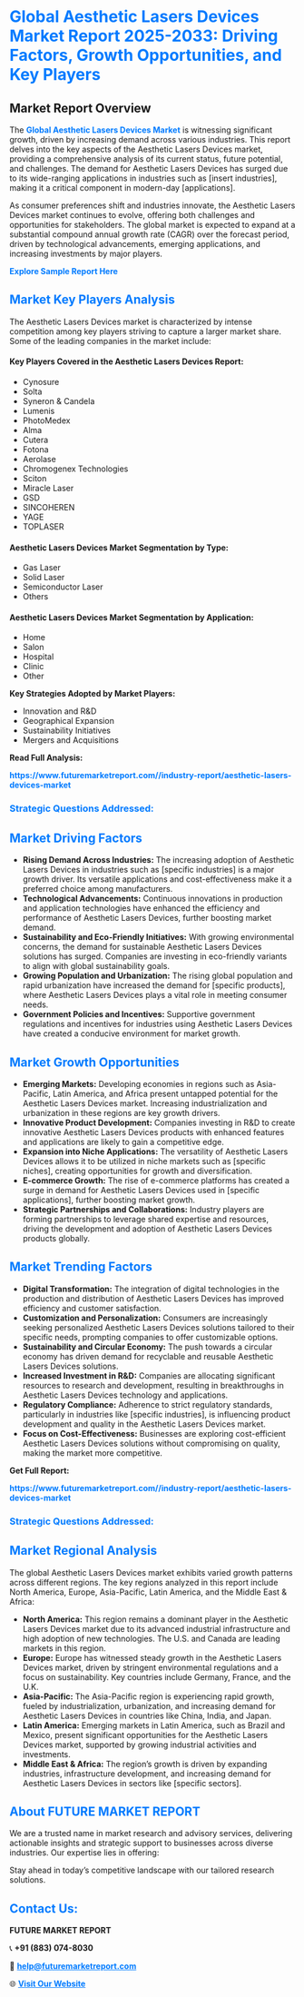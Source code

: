 <h1 style="color: #007BFF;">Global Aesthetic Lasers Devices Market Report 2025-2033: Driving Factors, Growth Opportunities, and Key Players</h1>

<section id="overview">
<h2>Market Report Overview</h2>
<p>The <a href="https://www.futuremarketreport.com//industry-report/aesthetic-lasers-devices-market" style="color: #007BFF; text-decoration: none;"><strong>Global Aesthetic Lasers Devices Market</strong></a> is witnessing significant growth, driven by increasing demand across various industries. This report delves into the key aspects of the Aesthetic Lasers Devices market, providing a comprehensive analysis of its current status, future potential, and challenges. The demand for Aesthetic Lasers Devices has surged due to its wide-ranging applications in industries such as [insert industries], making it a critical component in modern-day [applications].</p>
<p>As consumer preferences shift and industries innovate, the Aesthetic Lasers Devices market continues to evolve, offering both challenges and opportunities for stakeholders. The global market is expected to expand at a substantial compound annual growth rate (CAGR) over the forecast period, driven by technological advancements, emerging applications, and increasing investments by major players.</p>
</section>

<section id="overview">
<p><a href="https://www.futuremarketreport.com//request-sample/reportId=83450" style="color: #007BFF; text-decoration: none;"><strong>Explore Sample Report Here</strong></a></p>
</section>

<section id="key-players">
<h2 style="color: #007BFF;">Market Key Players Analysis</h2>
<p>The Aesthetic Lasers Devices market is characterized by intense competition among key players striving to capture a larger market share. Some of the leading companies in the market include:</p>
<h4>Key Players Covered in the Aesthetic Lasers Devices Report:</h4>
<ul><li>Cynosure</li><li>Solta</li><li>Syneron &amp; Candela</li><li>Lumenis</li><li>PhotoMedex</li><li>Alma</li><li>Cutera</li><li>Fotona</li><li>Aerolase</li><li>Chromogenex Technologies</li><li>Sciton</li><li>Miracle Laser</li><li>GSD</li><li>SINCOHEREN</li><li>YAGE</li><li>TOPLASER</li></ul>
<h4>Aesthetic Lasers Devices Market Segmentation by Type:</h4>
<ul><li>Gas Laser</li><li>Solid Laser</li><li>Semiconductor Laser</li><li>Others</li></ul>

<h4>Aesthetic Lasers Devices Market Segmentation by Application:</h4>
<ul><li>Home</li><li>Salon</li><li>Hospital</li><li>Clinic</li><li>Other</li></ul>
<p><strong>Key Strategies Adopted by Market Players:</strong></p>
<ul>
<li>Innovation and R&D</li>
<li>Geographical Expansion</li>
<li>Sustainability Initiatives</li>
<li>Mergers and Acquisitions</li>
</ul>
</section>

<section>
<p><strong>Read Full Analysis: </strong></p><a href="https://www.futuremarketreport.com//industry-report/aesthetic-lasers-devices-market" style="color: #007BFF; text-decoration: none;"><strong>https://www.futuremarketreport.com//industry-report/aesthetic-lasers-devices-market</strong></a>
<h3 style="color: #007BFF;">Strategic Questions Addressed:</h3>
</section>

<section id="driving-factors">
<h2 style="color: #007BFF;">Market Driving Factors</h2>
<ul>
<li><strong>Rising Demand Across Industries:</strong> The increasing adoption of Aesthetic Lasers Devices in industries such as [specific industries] is a major growth driver. Its versatile applications and cost-effectiveness make it a preferred choice among manufacturers.</li>
<li><strong>Technological Advancements:</strong> Continuous innovations in production and application technologies have enhanced the efficiency and performance of Aesthetic Lasers Devices, further boosting market demand.</li>
<li><strong>Sustainability and Eco-Friendly Initiatives:</strong> With growing environmental concerns, the demand for sustainable Aesthetic Lasers Devices solutions has surged. Companies are investing in eco-friendly variants to align with global sustainability goals.</li>
<li><strong>Growing Population and Urbanization:</strong> The rising global population and rapid urbanization have increased the demand for [specific products], where Aesthetic Lasers Devices plays a vital role in meeting consumer needs.</li>
<li><strong>Government Policies and Incentives:</strong> Supportive government regulations and incentives for industries using Aesthetic Lasers Devices have created a conducive environment for market growth.</li>
</ul>
</section>

<section id="growth-opportunities">
<h2 style="color: #007BFF;">Market Growth Opportunities</h2>
<ul>
<li><strong>Emerging Markets:</strong> Developing economies in regions such as Asia-Pacific, Latin America, and Africa present untapped potential for the Aesthetic Lasers Devices market. Increasing industrialization and urbanization in these regions are key growth drivers.</li>
<li><strong>Innovative Product Development:</strong> Companies investing in R&D to create innovative Aesthetic Lasers Devices products with enhanced features and applications are likely to gain a competitive edge.</li>
<li><strong>Expansion into Niche Applications:</strong> The versatility of Aesthetic Lasers Devices allows it to be utilized in niche markets such as [specific niches], creating opportunities for growth and diversification.</li>
<li><strong>E-commerce Growth:</strong> The rise of e-commerce platforms has created a surge in demand for Aesthetic Lasers Devices used in [specific applications], further boosting market growth.</li>
<li><strong>Strategic Partnerships and Collaborations:</strong> Industry players are forming partnerships to leverage shared expertise and resources, driving the development and adoption of Aesthetic Lasers Devices products globally.</li>
</ul>
</section>

<section id="trending-factors">
<h2 style="color: #007BFF;">Market Trending Factors</h2>
<ul>
<li><strong>Digital Transformation:</strong> The integration of digital technologies in the production and distribution of Aesthetic Lasers Devices has improved efficiency and customer satisfaction.</li>
<li><strong>Customization and Personalization:</strong> Consumers are increasingly seeking personalized Aesthetic Lasers Devices solutions tailored to their specific needs, prompting companies to offer customizable options.</li>
<li><strong>Sustainability and Circular Economy:</strong> The push towards a circular economy has driven demand for recyclable and reusable Aesthetic Lasers Devices solutions.</li>
<li><strong>Increased Investment in R&D:</strong> Companies are allocating significant resources to research and development, resulting in breakthroughs in Aesthetic Lasers Devices technology and applications.</li>
<li><strong>Regulatory Compliance:</strong> Adherence to strict regulatory standards, particularly in industries like [specific industries], is influencing product development and quality in the Aesthetic Lasers Devices market.</li>
<li><strong>Focus on Cost-Effectiveness:</strong> Businesses are exploring cost-efficient Aesthetic Lasers Devices solutions without compromising on quality, making the market more competitive.</li>
</ul>
</section>

<section>
<p><strong>Get Full Report: </strong></p><a href="https://www.futuremarketreport.com//industry-report/aesthetic-lasers-devices-market" style="color: #007BFF; text-decoration: none;"><strong>https://www.futuremarketreport.com//industry-report/aesthetic-lasers-devices-market</strong></a>
<h3 style="color: #007BFF;">Strategic Questions Addressed:</h3>
</section>


<section id="regional-analysis">
<h2 style="color: #007BFF;">Market Regional Analysis</h2>
<p>The global Aesthetic Lasers Devices market exhibits varied growth patterns across different regions. The key regions analyzed in this report include North America, Europe, Asia-Pacific, Latin America, and the Middle East & Africa:</p>
<ul>
<li><strong>North America:</strong> This region remains a dominant player in the Aesthetic Lasers Devices market due to its advanced industrial infrastructure and high adoption of new technologies. The U.S. and Canada are leading markets in this region.</li>
<li><strong>Europe:</strong> Europe has witnessed steady growth in the Aesthetic Lasers Devices market, driven by stringent environmental regulations and a focus on sustainability. Key countries include Germany, France, and the U.K.</li>
<li><strong>Asia-Pacific:</strong> The Asia-Pacific region is experiencing rapid growth, fueled by industrialization, urbanization, and increasing demand for Aesthetic Lasers Devices in countries like China, India, and Japan.</li>
<li><strong>Latin America:</strong> Emerging markets in Latin America, such as Brazil and Mexico, present significant opportunities for the Aesthetic Lasers Devices market, supported by growing industrial activities and investments.</li>
<li><strong>Middle East & Africa:</strong> The region’s growth is driven by expanding industries, infrastructure development, and increasing demand for Aesthetic Lasers Devices in sectors like [specific sectors].</li>
</ul>
</section>

<footer>
<h2 style="color: #007BFF;">About FUTURE MARKET REPORT</h2>
<p>We are a trusted name in market research and advisory services, delivering actionable insights and strategic support to businesses across diverse industries. Our expertise lies in offering:</p>

<p>Stay ahead in today’s competitive landscape with our tailored research solutions.</p>

<h2 style="color: #007BFF;">Contact Us:</h2>
<p><strong>FUTURE MARKET REPORT</strong></p>
<p>📞 <strong>+91 (883) 074-8030</strong></p>
<p>📧 <strong><a href="mailto:help@futuremarketreport.com" style="color: #007BFF;">help@futuremarketreport.com</a></strong></p>
<p>🌐 <strong><a href="https://www.futuremarketreport.com/" style="color: #007BFF;">Visit Our Website</a></strong></p>
</footer>